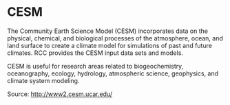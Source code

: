 # CESM
The Community Earth Science Model (CESM) incorporates data on the physical, chemical, and biological processes of the atmosphere, ocean, and land surface to create a climate model for simulations of past and future climates. RCC provides the CESM input data sets and models.

CESM is useful for research areas related to biogeochemistry, oceanography, ecology, hydrology, atmospheric science, geophysics, and climate system modeling.


Source: http://www2.cesm.ucar.edu/
